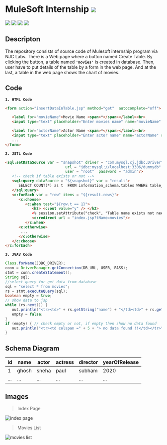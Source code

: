 # MuleSoft Internship <img src="https://img.shields.io/badge/assesment-completed-brightgreen">

<img src="https://img.shields.io/badge/Java-v1.8-brightgreen"> <img src="https://img.shields.io/badge/MySQL-v5.7.26-brightgreen"> <img src="https://img.shields.io/badge/Apache Tomcat-v8.0.32-brightgreen"> <img src="https://img.shields.io/badge/NetBeans-brightgreen">

Descripton
----------

The repository consists of source code of Mulesoft internship program via NJC Labs. There is a Web page where a button named Create Table. By clicking the button, a table named __`'movies'`__ is created in database. Then, user have to put details of the table by a form in the web page. And at  the last, a table in the web page shows the chart of movies.

Code
---

__`1. HTML Code`__

```html
<form action="insertDataInTable.jsp" method="get"  autocomplete="off">

   <label for="movieName">Movie Name <span>*</span></label><br>
   <input type="text" placeholder="Enter movies name" name="movieName" required=""><br><br>

   <label for="actorName">Actor Name <span>*</span></label><br>
   <input type="text" placeholder="Enter actor name" name="actorName" required=""><br><br>
   ...
</form>  
```

__`2. JSTL Code`__

```html
<sql:setDataSource var = "snapshot" driver = "com.mysql.cj.jdbc.Driver"
                           url = "jdbc:mysql://localhost:3306/dummydb"
                           user = "root"  password = "admin"/>
   <!-- check if table exists or not -->
   <sql:query dataSource = "${snapshot}" var = "result">
      SELECT COUNT(*) as t  FROM information_schema.tables WHERE table_schema = 'njcLabDb' AND table_name = '<%= tableName%>';
   </sql:query>
   <c:forEach var = "row" items = "${result.rows}">      
      <c:choose>
         <c:when test="${row.t == 1}">                       
            <h2> <c:out value="y" /> </h2>
            <% session.setAttribute("check", "Table name exists not need to create !!");%>
            <c:redirect url = "index.jsp?tName=movies"/>                    
         </c:when>
      <c:otherwise>
       ...
      </c:otherwise>
   </c:choose>
</c:forEach>
```

__`3. JVAV Code`__

```java
Class.forName(JDBC_DRIVER);
conn = DriverManager.getConnection(DB_URL, USER, PASS);
stmt = conn.createStatement();
String sql;
//select query for get data from database
sql = "select * from movies";
rs = stmt.executeQuery(sql);
boolean empty = true;
// show data to jsp
while (rs.next()) {
   out.println("<tr><td>" + rs.getString("name") + "</td><td>" + rs.getString("actor") + "</td><td>" + rs.getString("actress") + "</td><td>" + rs.getString("director") + "</td>   <td>" + rs.getString("yearOfRelease") + "</td></tr>");
   empty = false;
}
if (empty) { // check empty or not, if empty then show no data found
   out.println("<tr><td colspan =" + 5 + "> no data found !!</td></tr>");
}
```

Schema Diagram
--------------

| id | name | actor | actress | director | yearOfRelease |
|----|------|-------|---------|----------|---------------|
| 1 | ghosh | sneha | paul | subham | 2020 |
|...|...|...|...|...|...|

Images
-----

> Index Page

<img src="https://github.com/sneha2245/muleSoftInternship/blob/dd8a6151bb65559a5468b25b71f130f5dadc5371/web/images/ss/index.png" alt="index page" title="Index Page">

> Movies List

<img src="https://github.com/sneha2245/muleSoftInternship/blob/dd8a6151bb65559a5468b25b71f130f5dadc5371/web/images/ss/movies-list.png" alt="movies list" title="Movies List">
